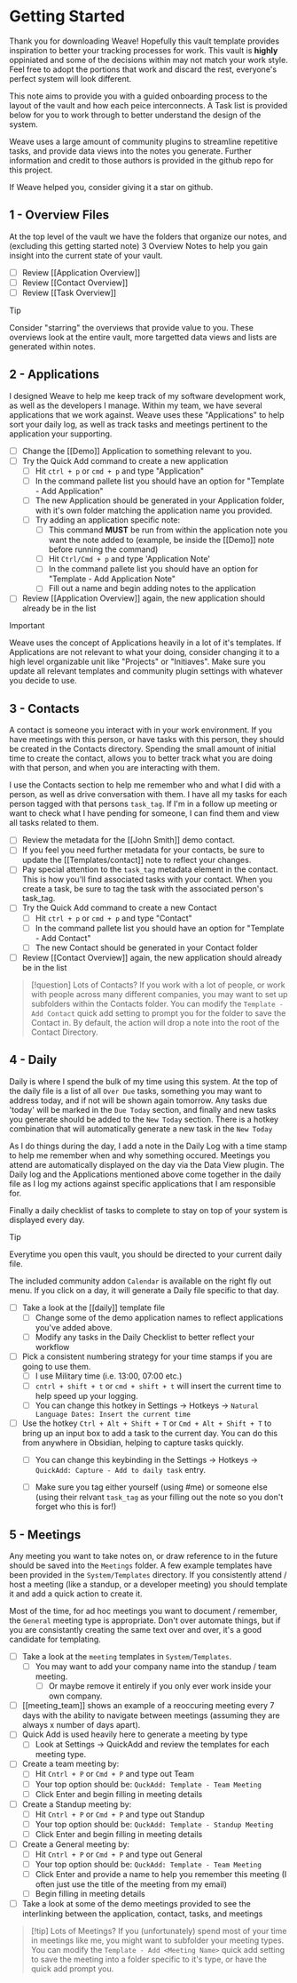 # Getting Started

Thank you for downloading Weave! Hopefully this vault template provides inspiration to better your tracking processes for work. This vault is **highly** oppiniated and some of the decisions within may not match your work style. Feel free to adopt the portions that work and discard the rest, everyone's perfect system will look different.

This note aims to provide you with a guided onboarding process to the layout of the vault and how each peice interconnects. A Task list is provided below for you to work through to better understand the design of the system.

Weave uses a large amount of community plugins to streamline repetitive tasks, and provide data views into the notes you generate. Further information and credit to those authors is provided in the github repo for this project.

If Weave helped you, consider giving it a star on github.

## 1 - Overview Files

At the top level of the vault we have the folders that organize our notes, and (excluding this getting started note) 3 Overview Notes to help you gain insight into the current state of your vault.

- [ ] Review [[Application Overview]]
- [ ] Review [[Contact Overview]]
- [ ] Review [[Task Overview]]

> [!tip]
> Consider "starring" the overviews that provide value to you. These overviews look at the entire vault, more targetted data views and lists are generated within notes.


## 2 - Applications

I designed Weave to help me keep track of my software development work, as well as the developers I manage. Within my team, we have several applications that we work against.
Weave uses these "Applications" to help sort your daily log, as well as track tasks and meetings pertinent to the application your supporting. 

- [ ] Change the [[Demo]] Application to something relevant to you.
- [ ] Try the Quick Add command to create a new application
	- [ ] Hit `ctrl + p`  or `cmd + p` and type "Application"
	- [ ] In the command pallete list you should have an option for "Template - Add Application"
	- [ ] The new Application should be generated in your Application folder, with it's own folder matching the application name you provided.
	- [ ] Try adding an application specific note:
		- [ ] This command **MUST** be run from within the application note you want the note added to (example, be inside the [[Demo]] note before running the command)
		- [ ] Hit `Ctrl/Cmd + p` and type 'Application Note'
		- [ ] In the command pallete list you should have an option for "Template - Add Application Note"
		- [ ] Fill out a name and begin adding notes to the application
- [ ] Review [[Application Overview]] again, the new application should already be in the list

> [!important] 
> Weave uses the concept of Applications heavily in a lot of it's templates. If Applications are not relevant to what your doing, consider changing it to a high level organizable unit like "Projects" or "Initiaves". Make sure you update all relevant templates and community plugin settings with whatever you decide to use.

## 3 - Contacts

A contact is someone you interact with in your work environment. If you have meetings with this person, or have tasks with this person, they should be created in the Contacts directory. Spending the small amount of initial time to create the contact, allows you to better track what you are doing with that person, and when you are interacting with them. 

I use the Contacts section to help me remember who and what I did with a person, as well as drive conversation with them. I have all my tasks for each person tagged with that persons `task_tag`. If I'm in a follow up meeting or want to check what I have pending for someone, I can find them and view all tasks related to them.

- [ ] Review the metadata for the [[John Smith]] demo contact.
- [ ] If you feel you need further metadata for your contacts, be sure to update the [[Templates/contact]] note to reflect your changes.
- [ ] Pay special attention to the `task_tag` metadata element in the contact. This is how you'll find associated tasks with your contact. When you create a task, be sure to tag the task with the associated person's task_tag.
- [ ]  Try the Quick Add command to create a new Contact
	- [ ] Hit `ctrl + p`  or `cmd + p` and type "Contact"
	- [ ] In the command pallete list you should have an option for "Template - Add Contact"
	- [ ] The new Contact should be generated in your Contact folder
- [ ] Review [[Contact Overview]] again, the new application should already be in the list

> [!question] Lots of Contacts?
> If you work with a lot of people, or work with people across many different companies, you may want to set up subfolders within the Contacts folder. You can modify the `Template - Add Contact` quick add setting to prompt you for the folder to save the Contact in. By default, the action will drop a note into the root of the Contact Directory.


## 4 - Daily

Daily is where I spend the bulk of my time using this system.  At the top of the daily file is a list of all `Over Due` tasks, something you may want to address today, and if not will be shown again tomorrow. Any tasks due 'today' will be marked in the `Due Today` section, and finally and new tasks you generate should be added to the `New Today` section. There is a hotkey combination that will automatically generate a new task in the `New Today` 

As I do things during the day, I add a note in the Daily Log with a time stamp to help me remember when and why something occured. Meetings you attend are automatically displayed on the day via the Data View plugin. The Daily log and the Applications mentioned above come together in the daily file as I log my actions against specific applications that I am responsible for.

Finally a daily checklist of tasks to complete to stay on top of your system is displayed every day.

>[!tip]
>Everytime you open this vault, you should be directed to your current daily file.
>
>The included community addon `Calendar` is available on the right fly out menu. If you click on a day, it will generate a Daily file specific to that day.

- [ ] Take a look at the [[daily]] template file 
	- [ ] Change some of the demo application names to reflect applications you've added above.
	- [ ] Modify any tasks in the Daily Checklist to better reflect your workflow
- [ ] Pick a consistent numbering strategy for your time stamps if you are going to use them.
	- [ ] I use Military time (i.e. 13:00, 07:00 etc.)
	- [ ] `cntrl + shift + t` or `cmd + shift + t` will insert the current time to help speed up your logging.
	- [ ] You can change this hotkey in Settings -> Hotkeys -> `Natural Language Dates: Insert the current time`
- [ ] Use the hotkey `Ctrl + Alt + Shift + T` or `Cmd + Alt + Shift + T` to bring up an input box to add a task to the current day. You can do this from anywhere in Obsidian, helping to capture tasks quickly.
	- [ ] You can change this keybinding in the Settings -> Hotkeys -> `QuickAdd: Capture - Add to daily task` entry.
	- [ ] Make sure you tag either yourself (using #me) or someone else (using their relvant `task_tag` as your filling out the note so you don't forget who this is for!)


## 5 - Meetings

Any meeting you want to take notes on, or draw reference to in the future should be saved into the `Meetings` folder. A few example templates have been provided in the `System/Templates`  directory. If you consistently attend / host a meeting (like a standup, or a developer meeting) you should template it and add a quick action to create it.

Most of the time, for ad hoc meetings you want to document / remember, the `General` meeting type is appropriate. Don't over automate things, but if you are consistantly creating the same text over and over, it's a good candidate for templating.

- [ ] Take a look at the `meeting` templates in `System/Templates`.
	- [ ] You may want to add your company name into the standup / team meeting.
		- [ ] Or maybe remove it entirely if you only ever work inside your own company.
- [ ] [[meeting_team]] shows an example of a reoccuring meeting every 7 days with the ability to navigate between meetings (assuming they are always x number of days apart).
- [ ] Quick Add is used heavily here to generate a meeting by type
	- [ ] Look at Settings -> QuickAdd and review the templates for each meeting type.
- [ ] Create a team meeting by:
	- [ ] Hit `Cntrl + P` or `Cmd + P` and type out Team
	- [ ] Your top option should be: `QuckAdd: Template - Team Meeting`
	- [ ] Click Enter and begin filling in meeting details
- [ ]  Create a Standup meeting by:
	- [ ] Hit `Cntrl + P` or `Cmd + P` and type out Standup
	- [ ] Your top option should be: `QuckAdd: Template - Standup Meeting`
	- [ ] Click Enter and begin filling in meeting details
- [ ]  Create a General meeting by:
	- [ ] Hit `Cntrl + P` or `Cmd + P` and type out General
	- [ ] Your top option should be: `QuckAdd: Template - Team Meeting`
	- [ ] Click Enter and provide a name to help you remember this meeting (I often just use the title of the meeting from my email)
	- [ ] Begin filling in meeting details
- [ ] Take a look at some of the demo meetings provided to see the interlinking between the application, contact, tasks, and meetings

> [!tip] Lots of Meetings?
> If you (unfortunately) spend most of your time in meetings like me, you might want to subfolder your meeting types. You can modify the `Template - Add <Meeting Name>` quick add setting to save the meeting into a folder specific to it's type, or have the quick add prompt you.